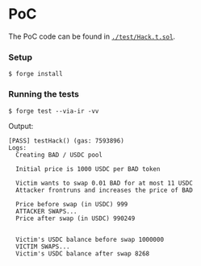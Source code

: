 # PoC

The PoC code can be found in [`./test/Hack.t.sol`](./test/Hack.t.sol).

### Setup

```
$ forge install
```

### Running the tests

```
$ forge test --via-ir -vv
```

Output:

```
[PASS] testHack() (gas: 7593896)
Logs:
  Creating BAD / USDC pool

  Initial price is 1000 USDC per BAD token

  Victim wants to swap 0.01 BAD for at most 11 USDC
  Attacker frontruns and increases the price of BAD

  Price before swap (in USDC) 999
  ATTACKER SWAPS...
  Price after swap (in USDC) 990249


  Victim's USDC balance before swap 1000000
  VICTIM SWAPS...
  Victim's USDC balance after swap 8268
```
